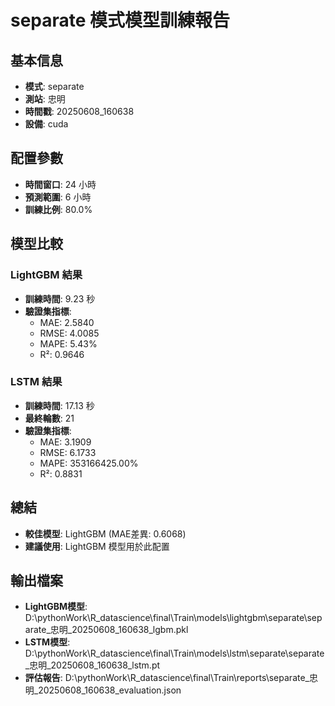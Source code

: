 
# separate 模式模型訓練報告

## 基本信息
- **模式**: separate
- **測站**: 忠明
- **時間戳**: 20250608_160638
- **設備**: cuda

## 配置參數
- **時間窗口**: 24 小時
- **預測範圍**: 6 小時
- **訓練比例**: 80.0%

## 模型比較

### LightGBM 結果

- **訓練時間**: 9.23 秒
- **驗證集指標**:
  - MAE: 2.5840
  - RMSE: 4.0085
  - MAPE: 5.43%
  - R²: 0.9646

### LSTM 結果

- **訓練時間**: 17.13 秒
- **最終輪數**: 21
- **驗證集指標**:
  - MAE: 3.1909
  - RMSE: 6.1733
  - MAPE: 353166425.00%
  - R²: 0.8831

## 總結

- **較佳模型**: LightGBM (MAE差異: 0.6068)
- **建議使用**: LightGBM 模型用於此配置


## 輸出檔案
- **LightGBM模型**: D:\pythonWork\R_datascience\final\Train\models\lightgbm\separate\separate_忠明_20250608_160638_lgbm.pkl
- **LSTM模型**: D:\pythonWork\R_datascience\final\Train\models\lstm\separate\separate_忠明_20250608_160638_lstm.pt
- **評估報告**: D:\pythonWork\R_datascience\final\Train\reports\separate_忠明_20250608_160638_evaluation.json
